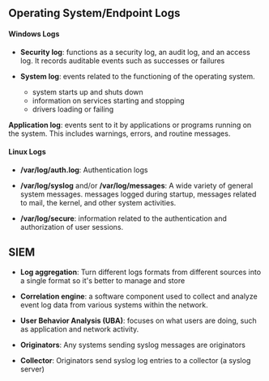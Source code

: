 ## Operating System/Endpoint Logs

#### Windows Logs

- **Security log**: functions as a security log, an audit log, and an access log. It records auditable events such as successes or failures

- **System log**: events related to the functioning of the operating system.
	- system starts up and shuts down
	- information on services starting and stopping
	- drivers loading or failing

**Application log**: events sent to it by applications or programs running on the system. This includes warnings, errors, and routine messages.

#### Linux Logs

- **/var/log/auth.log**: Authentication logs

- **/var/log/syslog** and/or **/var/log/messages**: A wide variety of general system messages. messages logged during startup, messages related to mail, the kernel, and other system activities.

- **/var/log/secure**: information related to the authentication and authorization of user sessions.

## SIEM

- **Log aggregation**: Turn different logs formats from different sources into a single format so it's better to manage and store

- **Correlation engine**: a software component used to collect and analyze event log data from various systems within the network.

- **User Behavior Analysis (UBA)**: focuses on what users are doing, such as application and network activity.

- **Originators**: Any systems sending syslog messages are originators
- **Collector**:  Originators send syslog log entries to a collector (a syslog server)